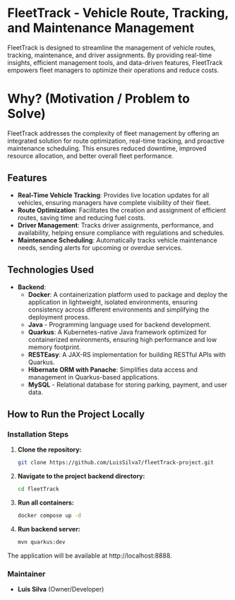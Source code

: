# FleetTrack - Vehicle Route, Tracking, and Maintenance Management

FleetTrack is designed to streamline the management of vehicle routes, tracking, maintenance, and driver assignments. By providing real-time insights, efficient management tools, and data-driven features, FleetTrack empowers fleet managers to optimize their operations and reduce costs.

# Why? (Motivation / Problem to Solve)

FleetTrack addresses the complexity of fleet management by offering an integrated solution for route optimization, real-time tracking, and proactive maintenance scheduling. This ensures reduced downtime, improved resource allocation, and better overall fleet performance.

## Features

- **Real-Time Vehicle Tracking**: Provides live location updates for all vehicles, ensuring managers have complete visibility of their fleet.
- **Route Optimization**: Facilitates the creation and assignment of efficient routes, saving time and reducing fuel costs.
- **Driver Management**: Tracks driver assignments, performance, and availability, helping ensure compliance with regulations and schedules.
- **Maintenance Scheduling**: Automatically tracks vehicle maintenance needs, sending alerts for upcoming or overdue services.

## Technologies Used

- **Backend**:
  - **Docker**: A containerization platform used to package and deploy the application in lightweight, isolated environments, ensuring consistency across different environments and simplifying the deployment process.
  - **Java** - Programming language used for backend development.
  - **Quarkus**: A Kubernetes-native Java framework optimized for containerized environments, ensuring high performance and low memory footprint.
  - **RESTEasy**: A JAX-RS implementation for building RESTful APIs with Quarkus.
  - **Hibernate ORM with Panache**: Simplifies data access and management in Quarkus-based applications.
  - **MySQL** - Relational database for storing parking, payment, and user data.

## How to Run the Project Locally

### Installation Steps

1. **Clone the repository:**

   ```bash
   git clone https://github.com/LuisSilva7/fleetTrack-project.git
   ```

2. **Navigate to the project backend directory:**

   ```bash
   cd fleetTrack
   ```

3. **Run all containers:**

   ```bash
   docker compose up -d
   ```

4. **Run backend server:**

   ```bash
   mvn quarkus:dev
   ```

The application will be available at http://localhost:8888.

### Maintainer

- **Luis Silva** (Owner/Developer)
